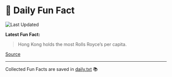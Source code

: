 # 🌟 Daily Fun Fact

![Last Updated](https://img.shields.io/badge/Last_Updated-2025_07_25-blue?style=flat-square)

**Latest Fun Fact:**

> Hong Kong holds the most Rolls Royce’s per capita.

[Source](http://www.djtech.net/humor/useless_facts.htm)

---

Collected Fun Facts are saved in [daily.txt](daily.txt) 📚
